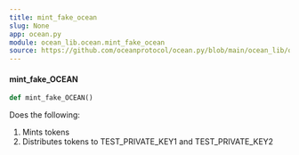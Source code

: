 ```yaml
---
title: mint_fake_ocean
slug: None
app: ocean.py
module: ocean_lib.ocean.mint_fake_ocean
source: https://github.com/oceanprotocol/ocean.py/blob/main/ocean_lib/ocean/mint_fake_ocean.py
---
```

#### mint\_fake\_OCEAN

```python
def mint_fake_OCEAN()
```

Does the following:
1. Mints tokens
2. Distributes tokens to TEST_PRIVATE_KEY1 and TEST_PRIVATE_KEY2

